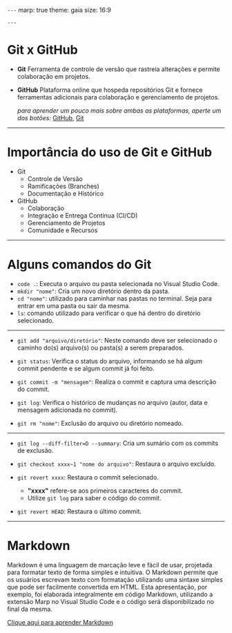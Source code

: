 ` --- `
marp: true
theme: gaia
size: 16:9

` --- `

# Git x GitHub
- **Git**
Ferramenta de controle de versão que rastreia alterações e permite colaboração em projetos.


- **GitHub**
 Plataforma online que hospeda repositórios Git e fornece ferramentas adicionais para colaboração e gerenciamento de projetos.

  _para aprender um pouco mais sobre ambas as plataformas, aperte um dos botões:_   [GitHub](https://www.youtube.com/playlist?list=PLHz_AreHm4dm7ZULPAmadvNhH6vk9oNZA), [Git](https://www.youtube.com/playlist?list=PLucm8g_ezqNq0dOgug6paAkH0AQSJPlIe)

---

# Importância do uso de Git e GitHub
* Git
  * Controle de Versão
  * Ramificações (Branches)
  * Documentação e Histórico
* GitHub
  * Colaboração
  * Integração e Entrega Contínua (CI/CD)
  * Gerenciamento de Projetos
  * Comunidade e Recursos
---
# Alguns comandos do Git
- `code .`: Executa o arquivo ou pasta selecionada no Visual Studio Code.
- `mkdir "nome"`: Cria um novo diretório dentro da pasta.
- `cd "nome"`: utilizado para caminhar nas pastas no terminal. Seja para entrar em uma pasta ou sair da mesma.
- `ls`: comando utilizado para verificar o que há dentro do diretório selecionado.

---
- `git add "arquivo/diretório"`: Neste comando deve ser selecionado o caminho do(s) arquivo(s) ou pasta(s) a serem preparados.
- `git status`: Verifica o status do arquivo, informando se há algum commit pendente e se algum commit já foi feito.

- `git commit -m "mensagem"`: Realiza o commit e captura uma descrição do commit.
- `git log`: Verifica o histórico de mudanças no arquivo (autor, data e mensagem adicionada no commit).
- `git rm "nome"`: Exclusão do arquivo ou diretório nomeado.
---
- `git log --diff-filter=D --summary`: Cria um sumário com os commits de exclusão.


- `git checkout xxxx~1 "nome do arquivo"`: Restaura o arquivo excluído.
- `git revert xxxx`: Restaura o commit selecionado.
   - **"xxxx"** refere-se aos primeiros caracteres do commit.
   - Utilize `git log` para saber o código do commit.
- `git revert HEAD`: Restaura o último commit.

---

# Markdown
Markdown é uma linguagem de marcação leve e fácil de usar, projetada para formatar texto de forma simples e intuitiva. O Markdown permite que os usuários escrevam texto com formatação utilizando uma sintaxe simples que pode ser facilmente convertida em HTML.
 Esta apresentação, por exemplo, foi elaborada integralmente em código Markdown, utilizando a extensão Marp no Visual Studio Code e o código será disponibilizado no final da mesma.

[Clique aqui para aprender Markdown](https://www.youtube.com/watch?v=LntSB-gl-ZI)
